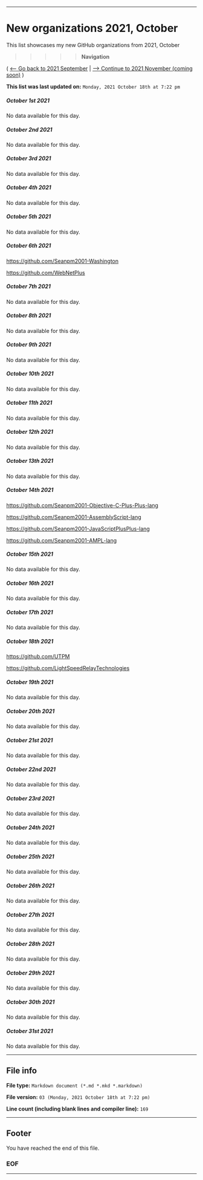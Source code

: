 
***

# New organizations 2021, October

This list showcases my new GitHub organizations from 2021, October

> > > > > **Navigation**

( [<-- Go back to 2021 September](/NewOrgs/2021/09_September/README.md) | [ --> Continue to 2021 November (coming soon)](/NewOrgs/2021/11_November/README.md) )

**This list was last updated on:** `Monday, 2021 October 18th at 7:22 pm`

<!-- ##### LIST !-->

##### October 1st 2021

No data available for this day.

##### October 2nd 2021

No data available for this day.

##### October 3rd 2021

No data available for this day.

##### October 4th 2021

No data available for this day.

##### October 5th 2021

No data available for this day.

##### October 6th 2021

https://github.com/Seanpm2001-Washington

https://github.com/WebNetPlus

##### October 7th 2021

No data available for this day.

##### October 8th 2021

No data available for this day.

##### October 9th 2021

No data available for this day.

##### October 10th 2021

No data available for this day.

##### October 11th 2021

No data available for this day.

##### October 12th 2021

No data available for this day.

##### October 13th 2021

No data available for this day.

##### October 14th 2021

https://github.com/Seanpm2001-Objective-C-Plus-Plus-lang

https://github.com/Seanpm2001-AssemblyScript-lang

https://github.com/Seanpm2001-JavaScriptPlusPlus-lang

https://github.com/Seanpm2001-AMPL-lang

##### October 15th 2021

No data available for this day.

##### October 16th 2021

No data available for this day.

##### October 17th 2021

No data available for this day.

##### October 18th 2021

https://github.com/UTPM

https://github.com/LightSpeedRelayTechnologies

##### October 19th 2021

No data available for this day.

##### October 20th 2021

No data available for this day.

##### October 21st 2021

No data available for this day.

##### October 22nd 2021

No data available for this day.

##### October 23rd 2021

No data available for this day.

##### October 24th 2021

No data available for this day.

##### October 25th 2021

No data available for this day.

##### October 26th 2021

No data available for this day.

##### October 27th 2021

No data available for this day.

##### October 28th 2021

No data available for this day.

##### October 29th 2021

No data available for this day.

##### October 30th 2021

No data available for this day.

##### October 31st 2021

No data available for this day.

***

## File info

**File type:** `Markdown document (*.md *.mkd *.markdown)`

**File version:** `03 (Monday, 2021 October 18th at 7:22 pm)`

**Line count (including blank lines and compiler line):** `169`

***

## Footer

You have reached the end of this file.

### EOF

***
